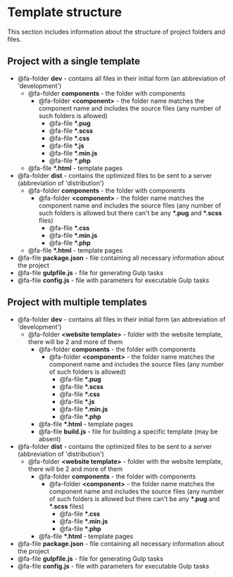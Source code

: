 # Template structure

This section includes information about the structure of project folders and files.

## Project with a single template

- @fa-folder **dev** - contains all files in their initial form (an abbreviation of 'development')
    - @fa-folder **components** - the folder with components
        - @fa-folder **\<component>** - the folder name matches the component name and includes the source files (any number of such folders is allowed)
            - @fa-file **\*.pug**
            - @fa-file **\*.scss**
            - @fa-file **\*.css**
            - @fa-file **\*.js**
            - @fa-file **\*.min.js**
            - @fa-file **\*.php**
    - @fa-file **\*.html** - template pages
- @fa-folder **dist** - contains the optimized files to be sent to a server (abbreviation of 'distribution')
    - @fa-folder **components** - the folder with components
        - @fa-folder **\<component>** - the folder name matches the component name and includes the source files (any number of such folders is allowed but there can't be any **\*.pug** and **\*.scss** files)
            - @fa-file **\*.css**
            - @fa-file **\*.min.js**
            - @fa-file **\*.php**
    - @fa-file **\*.html** - template pages
- @fa-file **package.json** - file containing all necessary information about the project
- @fa-file **gulpfile.js** - file for generating Gulp tasks
- @fa-file **config.js** - file with parameters for executable Gulp tasks

## Project with multiple templates

- @fa-folder **dev** - contains all files in their initial form (an abbreviation of 'development')
    - @fa-folder **\<website template>** - folder with the website template, there will be 2 and more of them
        - @fa-folder **components** - the folder with components
            - @fa-folder **\<component>** - the folder name matches the component name and includes the source files (any number of such folders is allowed)
                - @fa-file **\*.pug**
                - @fa-file **\*.scss**
                - @fa-file **\*.css**
                - @fa-file **\*.js**
                - @fa-file **\*.min.js**
                - @fa-file **\*.php**
        - @fa-file **\*.html** - template pages
        - @fa-file **build.js** - file for building a specific template (may be absent)
- @fa-folder **dist** - contains the optimized files to be sent to a server (abbreviation of 'distribution')
    - @fa-folder **\<website template>** - folder with the website template, there will be 2 and more of them
        - @fa-folder **components** - the folder with components
            - @fa-folder **\<component>** - the folder name matches the component name and includes the source files (any number of such folders is allowed but there can't be any **\*.pug** and **\*.scss** files)
                - @fa-file **\*.css**
                - @fa-file **\*.min.js**
                - @fa-file **\*.php**
        - @fa-file **\*.html** - template pages
- @fa-file **package.json** - file containing all necessary information about the project
- @fa-file **gulpfile.js** - file for generating Gulp tasks
- @fa-file **config.js** - file with parameters for executable Gulp tasks

